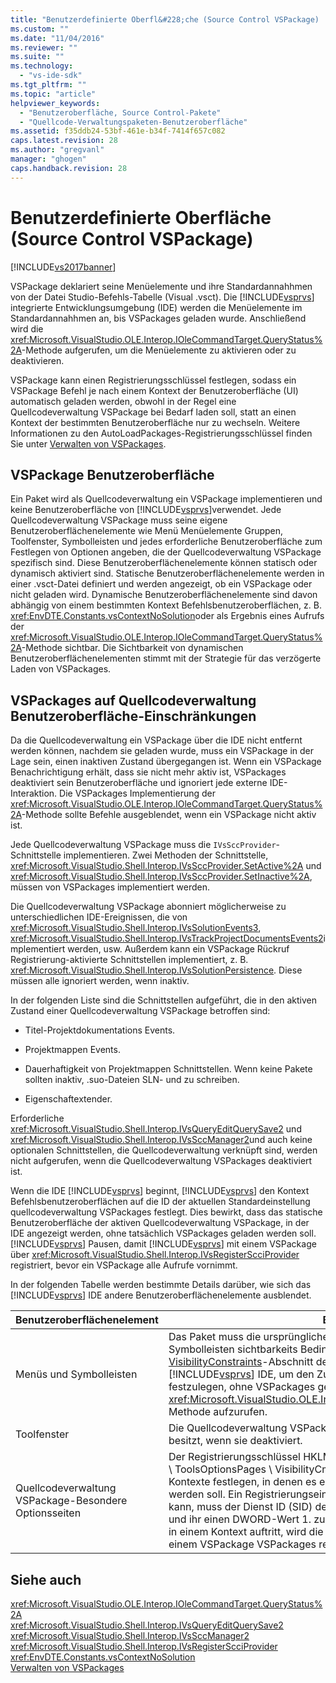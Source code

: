 ```yaml
---
title: "Benutzerdefinierte Oberfl&#228;che (Source Control VSPackage) | Microsoft Docs"
ms.custom: ""
ms.date: "11/04/2016"
ms.reviewer: ""
ms.suite: ""
ms.technology: 
  - "vs-ide-sdk"
ms.tgt_pltfrm: ""
ms.topic: "article"
helpviewer_keywords: 
  - "Benutzeroberfläche, Source Control-Pakete"
  - "Quellcode-Verwaltungspaketen-Benutzeroberfläche"
ms.assetid: f35ddb24-53bf-461e-b34f-7414f657c082
caps.latest.revision: 28
ms.author: "gregvanl"
manager: "ghogen"
caps.handback.revision: 28
---
```

# Benutzerdefinierte Oberfl&#228;che (Source Control VSPackage)
[!INCLUDE[vs2017banner](../../code-quality/includes/vs2017banner.md)]

VSPackage deklariert seine Menüelemente und ihre Standardannahhmen von der Datei Studio\-Befehls\-Tabelle \(Visual .vsct\).  Die [!INCLUDE[vsprvs](../../code-quality/includes/vsprvs_md.md)] integrierte Entwicklungsumgebung \(IDE\) werden die Menüelemente im Standardannahhmen an, bis VSPackages geladen wurde.  Anschließend wird die <xref:Microsoft.VisualStudio.OLE.Interop.IOleCommandTarget.QueryStatus%2A>\-Methode aufgerufen, um die Menüelemente zu aktivieren oder zu deaktivieren.  
  
 VSPackage kann einen Registrierungsschlüssel festlegen, sodass ein VSPackage Befehl je nach einem Kontext der Benutzeroberfläche \(UI\) automatisch geladen werden, obwohl in der Regel eine Quellcodeverwaltung VSPackage bei Bedarf laden soll, statt an einen Kontext der bestimmten Benutzeroberfläche nur zu wechseln.  Weitere Informationen zu den AutoLoadPackages\-Registrierungsschlüssel finden Sie unter [Verwalten von VSPackages](../../extensibility/managing-vspackages.md).  
  
## VSPackage Benutzeroberfläche  
 Ein Paket wird als Quellcodeverwaltung ein VSPackage implementieren und keine Benutzeroberfläche von [!INCLUDE[vsprvs](../../code-quality/includes/vsprvs_md.md)]verwendet.  Jede Quellcodeverwaltung VSPackage muss seine eigene Benutzeroberflächenelemente wie Menü Menüelemente Gruppen, Toolfenster, Symbolleisten und jedes erforderliche Benutzeroberfläche zum Festlegen von Optionen angeben, die der Quellcodeverwaltung VSPackage spezifisch sind.  Diese Benutzeroberflächenelemente können statisch oder dynamisch aktiviert sind.  Statische Benutzeroberflächenelemente werden in einer .vsct\-Datei definiert und werden angezeigt, ob ein VSPackage oder nicht geladen wird.  Dynamische Benutzeroberflächenelemente sind davon abhängig von einem bestimmten Kontext Befehlsbenutzeroberflächen, z. B. <xref:EnvDTE.Constants.vsContextNoSolution>oder als Ergebnis eines Aufrufs der <xref:Microsoft.VisualStudio.OLE.Interop.IOleCommandTarget.QueryStatus%2A>\-Methode sichtbar.  Die Sichtbarkeit von dynamischen Benutzeroberflächenelementen stimmt mit der Strategie für das verzögerte Laden von VSPackages.  
  
## VSPackages auf Quellcodeverwaltung Benutzeroberfläche\-Einschränkungen  
 Da die Quellcodeverwaltung ein VSPackage über die IDE nicht entfernt werden können, nachdem sie geladen wurde, muss ein VSPackage in der Lage sein, einen inaktiven Zustand übergegangen ist.  Wenn ein VSPackage Benachrichtigung erhält, dass sie nicht mehr aktiv ist, VSPackages deaktiviert sein Benutzeroberfläche und ignoriert jede externe IDE\-Interaktion.  Die VSPackages Implementierung der <xref:Microsoft.VisualStudio.OLE.Interop.IOleCommandTarget.QueryStatus%2A>\-Methode sollte Befehle ausgeblendet, wenn ein VSPackage nicht aktiv ist.  
  
 Jede Quellcodeverwaltung VSPackage muss die `IVsSccProvider`\-Schnittstelle implementieren.  Zwei Methoden der Schnittstelle, <xref:Microsoft.VisualStudio.Shell.Interop.IVsSccProvider.SetActive%2A> und <xref:Microsoft.VisualStudio.Shell.Interop.IVsSccProvider.SetInactive%2A>, müssen von VSPackages implementiert werden.  
  
 Die Quellcodeverwaltung VSPackage abonniert möglicherweise zu unterschiedlichen IDE\-Ereignissen, die von <xref:Microsoft.VisualStudio.Shell.Interop.IVsSolutionEvents3>, <xref:Microsoft.VisualStudio.Shell.Interop.IVsTrackProjectDocumentsEvents2>implementiert werden, usw.  Außerdem kann ein VSPackage Rückruf Registrierung\-aktivierte Schnittstellen implementiert, z. B. <xref:Microsoft.VisualStudio.Shell.Interop.IVsSolutionPersistence>.  Diese müssen alle ignoriert werden, wenn inaktiv.  
  
 In der folgenden Liste sind die Schnittstellen aufgeführt, die in den aktiven Zustand einer Quellcodeverwaltung VSPackage betroffen sind:  
  
-   Titel\-Projektdokumentations Events.  
  
-   Projektmappen Events.  
  
-   Dauerhaftigkeit von Projektmappen Schnittstellen.  Wenn keine Pakete sollten inaktiv, .suo\-Dateien SLN\- und zu schreiben.  
  
-   Eigenschaftextender.  
  
 Erforderliche <xref:Microsoft.VisualStudio.Shell.Interop.IVsQueryEditQuerySave2> und <xref:Microsoft.VisualStudio.Shell.Interop.IVsSccManager2>und auch keine optionalen Schnittstellen, die Quellcodeverwaltung verknüpft sind, werden nicht aufgerufen, wenn die Quellcodeverwaltung VSPackages deaktiviert ist.  
  
 Wenn die IDE [!INCLUDE[vsprvs](../../code-quality/includes/vsprvs_md.md)] beginnt, [!INCLUDE[vsprvs](../../code-quality/includes/vsprvs_md.md)] den Kontext Befehlsbenutzeroberflächen auf die ID der aktuellen Standardeinstellung quellcodeverwaltung VSPackages festlegt.  Dies bewirkt, dass das statische Benutzeroberfläche der aktiven Quellcodeverwaltung VSPackage, in der IDE angezeigt werden, ohne tatsächlich VSPackages geladen werden soll.  [!INCLUDE[vsprvs](../../code-quality/includes/vsprvs_md.md)] Pausen, damit [!INCLUDE[vsprvs](../../code-quality/includes/vsprvs_md.md)] mit einem VSPackage über <xref:Microsoft.VisualStudio.Shell.Interop.IVsRegisterScciProvider> registriert, bevor ein VSPackage alle Aufrufe vornimmt.  
  
 In der folgenden Tabelle werden bestimmte Details darüber, wie sich das [!INCLUDE[vsprvs](../../code-quality/includes/vsprvs_md.md)] IDE andere Benutzeroberflächenelemente ausblendet.  
  
|Benutzeroberflächenelement|Beschreibung|  
|--------------------------------|------------------|  
|Menüs und Symbolleisten|Das Paket muss die ursprünglichen Quellcodeverwaltung Menü\- und Symbolleisten sichtbarkeits Bedingungen zur Quellcodeverwaltung paket\-id im [VisibilityConstraints](../../extensibility/visibilityconstraints-element.md)\-Abschnitt der .vsct\-Datei festlegen.  Dies ermöglicht das [!INCLUDE[vsprvs](../../code-quality/includes/vsprvs_md.md)] IDE, um den Zustand der Menüelemente entsprechend festzulegen, ohne VSPackages geladen und eine Implementierung der <xref:Microsoft.VisualStudio.OLE.Interop.IOleCommandTarget.QueryStatus%2A>\-Methode aufzurufen.|  
|Toolfenster|Die Quellcodeverwaltung VSPackage blendet alle Toolfenster aus, die dieser besitzt, wenn sie deaktiviert.|  
|Quellcodeverwaltung VSPackage\-Besondere Optionsseiten|Der Registrierungsschlüssel HKLM \\ SOFTWARE \\ Microsoft \\ VisualStudio \\ X.Y \\ ToolsOptionsPages \\ VisibilityCmdUIContexts VSPackage können die Kontexte festlegen, in denen es erforderlich ist, seine Optionsseiten angezeigt werden soll.  Ein Registrierungseintrag unter diesem Schlüssel erstellt werden kann, muss der Dienst ID \(SID\) des verwendeten diensts Quellcodeverwaltung und ihr einen DWORD\-Wert 1. zuwies.  Sobald ein Benutzeroberfläche\-Ereignis in einem Kontext auftritt, wird die Quellcodeverwaltung bezeichnet wird, mit einem VSPackage VSPackages registriert, wenn es aktiv ist.|  
  
## Siehe auch  
 <xref:Microsoft.VisualStudio.OLE.Interop.IOleCommandTarget.QueryStatus%2A>   
 <xref:Microsoft.VisualStudio.Shell.Interop.IVsQueryEditQuerySave2>   
 <xref:Microsoft.VisualStudio.Shell.Interop.IVsSccManager2>   
 <xref:Microsoft.VisualStudio.Shell.Interop.IVsRegisterScciProvider>   
 <xref:EnvDTE.Constants.vsContextNoSolution>   
 [Verwalten von VSPackages](../../extensibility/managing-vspackages.md)
